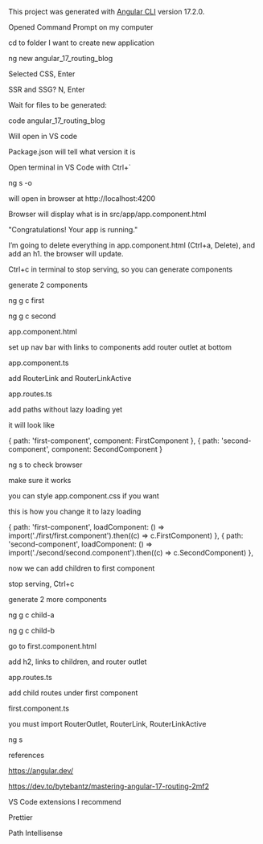 This project was generated with [Angular CLI](https://github.com/angular/angular-cli) version 17.2.0.

Opened Command Prompt on my computer

cd to folder I want to create new application

ng new angular_17_routing_blog

Selected CSS, Enter

SSR and SSG? N, Enter

Wait for files to be generated:

code angular_17_routing_blog

Will open in VS code

Package.json will tell what version it is

Open terminal in VS Code with Ctrl+`

ng s -o

will open in browser at http://localhost:4200

Browser will display what is in src/app/app.component.html

"Congratulations! Your app is running."

I’m going to delete everything in app.component.html (Ctrl+a, Delete), and add an h1. the browser will update.

Ctrl+c in terminal to stop serving, so you can generate components

generate 2 components

ng g c first

ng g c second

app.component.html

set up nav bar with links to components 
add router outlet at bottom

app.component.ts

add RouterLink and RouterLinkActive

app.routes.ts

add paths without lazy loading yet

it will look like

{ path: 'first-component', component: FirstComponent },
{ path: 'second-component', component: SecondComponent }

ng s to check browser

make sure it works

you can style app.component.css if you want

this is how you change it to lazy loading

 {
    path: 'first-component',
    loadComponent: () => import('./first/first.component').then((c) => c.FirstComponent)
  },
  {
    path: 'second-component',
    loadComponent: () => import('./second/second.component').then((c) => c.SecondComponent)
  },

now we can add children to first component

stop serving, Ctrl+c

generate 2 more components

ng g c child-a

ng g c child-b

go to first.component.html

add h2, links to children, and router outlet

app.routes.ts

add child routes under first component

first.component.ts

you must import RouterOutlet, RouterLink, RouterLinkActive 

ng s

references

https://angular.dev/

https://dev.to/bytebantz/mastering-angular-17-routing-2mf2

VS Code extensions I recommend

Prettier

Path Intellisense
